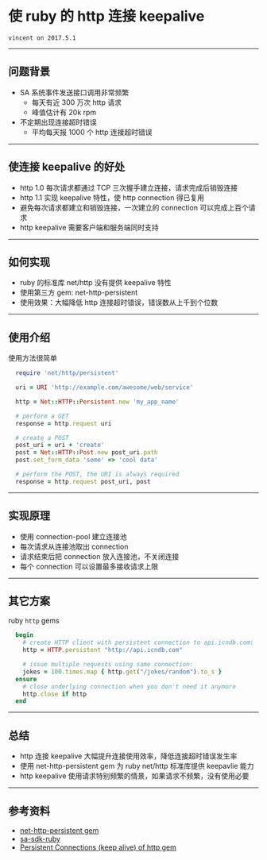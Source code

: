 
# 使 ruby 的 http 连接 keepalive

    vincent on 2017.5.1

---

## 问题背景

 * SA 系统事件发送接口调用非常频繁
   - 每天有近 300 万次 http 请求
   - 峰值估计有 20k rpm
 * 不定期出现连接超时错误
   - 平均每天报 1000 个 http 连接超时错误

---

## 使连接 keepalive 的好处

 * http 1.0 每次请求都通过 TCP 三次握手建立连接，请求完成后销毁连接
 * http 1.1 实现 keepalive 特性，使 http connection 得已复用
 * 避免每次请求都建立和销毁连接，一次建立的 connection 可以完成上百个请求
 * http keepalive 需要客户端和服务端同时支持

---

## 如何实现

 * ruby 的标准库 net/http 没有提供 keepalive 特性
 * 使用第三方 gem: net-http-persistent
 * 使用效果：大幅降低 http 连接超时错误，错误数从上千到个位数

---

## 使用介绍

使用方法很简单

```ruby
  require 'net/http/persistent'

  uri = URI 'http://example.com/awesome/web/service'

  http = Net::HTTP::Persistent.new 'my_app_name'

  # perform a GET
  response = http.request uri

  # create a POST
  post_uri = uri + 'create'
  post = Net::HTTP::Post.new post_uri.path
  post.set_form_data 'some' => 'cool data'

  # perform the POST, the URI is always required
  response = http.request post_uri, post
```


---

## 实现原理

 * 使用 connection-pool 建立连接池
 * 每次请求从连接池取出 connection
 * 请求结束后把 connection 放入连接池，不关闭连接
 * 每个 connection 可以设置最多接收请求上限

---

## 其它方案

ruby `http` gems
```ruby
  begin
    # create HTTP client with persistent connection to api.icndb.com:
    http = HTTP.persistent "http://api.icndb.com"

    # issue multiple requests using same connection:
    jokes = 100.times.map { http.get("/jokes/random").to_s }
  ensure
    # close underlying connection when you don't need it anymore
    http.close if http
  end
```

---

## 总结

 * http 连接 keepalive 大幅提升连接使用效率，降低连接超时错误发生率
 * 使用 net-http-persistent gem 为 ruby net/http 标准库提供 keepavlie 能力
 * http keepalive 使用请求特别频繁的情景，如果请求不频繁，没有使用必要

---

## 参考资料

 * [net-http-persistent gem](https://github.com/drbrain/net-http-persistent)
 * [sa-sdk-ruby](https://github.com/xiewenwei/sa-sdk-ruby)
 * [Persistent Connections (keep alive) of http gem](https://github.com/httprb/http/wiki/Persistent-Connections-%28keep-alive%29)
